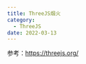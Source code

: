 ```yaml
---
title: ThreeJS烟火
category:
  - ThreeJS
date: 2022-03-13
---
```


参考：https://threejs.org/

<div ref="fireworkRef"></div>

<script setup>
import {ref,onMounted} from 'vue'
import * as THREE from "three";
import gsap from "gsap";
import { OrbitControls } from "three/examples/jsm/controls/OrbitControls.js";
import { RGBELoader } from "three/examples/jsm/loaders/RGBELoader.js";
import { GLTFLoader } from "three/examples/jsm/loaders/GLTFLoader.js";
import { Water } from "three/examples/jsm/objects/Water2.js";

const fireworkRef = ref()
const startPointFragment = `
uniform vec3 uColor;
void main(){
    float distanceToCenter = distance(gl_PointCoord,vec2(0.5));
    float strength = distanceToCenter*2.0;
    strength = 1.0-strength;
    strength = pow(strength,1.5);
    gl_FragColor = vec4(uColor,strength);
}

`
const startPointVertex = `
attribute vec3 aStep;

uniform float uTime;
uniform float uSize;
void main(){
    vec4 modelPosition = modelMatrix * vec4( position, 1.0 );
    modelPosition.xyz += (aStep*uTime);
    vec4 viewPosition = viewMatrix * modelPosition;
    gl_Position =  projectionMatrix * viewPosition;
    // 设置顶点大小
    gl_PointSize =uSize;   
}
`

const fireworksFragment = `

uniform vec3 uColor;
void main(){
    float distanceToCenter = distance(gl_PointCoord,vec2(0.5));
    float strength = distanceToCenter*2.0;
    strength = 1.0-strength;
    strength = pow(strength,1.5);
    gl_FragColor = vec4(uColor,strength);
}

`
const fireworksVertex = `

attribute float aScale;
attribute vec3 aRandom;
uniform float uTime;
uniform float uSize;
void main(){
    vec4 modelPosition = modelMatrix * vec4( position, 1.0 );
    modelPosition.xyz+=aRandom*uTime*10.0;
    vec4 viewPosition = viewMatrix * modelPosition;
    gl_Position =  projectionMatrix * viewPosition;

    // 设置顶点大小
    gl_PointSize =uSize*aScale-(uTime*20.0);
    
}
`

class Fireworks {

    constructor(color, to, from = { x: 0, y: 0, z: 0 }) {
    // console.log("创建烟花：", color, to);
    this.color = new THREE.Color(color);

    // 创建烟花发射的球点
    this.startGeometry = new THREE.BufferGeometry();
    const startPositionArray = new Float32Array(3);
    startPositionArray[0] = from.x;
    startPositionArray[1] = from.y;
    startPositionArray[2] = from.z;
    this.startGeometry.setAttribute(
      "position",
      new THREE.BufferAttribute(startPositionArray, 3)
    );

    const astepArray = new Float32Array(3);
    astepArray[0] = to.x - from.x;
    astepArray[1] = to.y - from.y;
    astepArray[2] = to.z - from.x;
    this.startGeometry.setAttribute(
      "aStep",
      new THREE.BufferAttribute(astepArray, 3)
    );

    // 设置着色器材质
    this.startMaterial = new THREE.ShaderMaterial({
      vertexShader: startPointVertex,
      fragmentShader: startPointFragment,
      transparent: true,
      blending: THREE.AdditiveBlending,
      depthWrite: false,
      uniforms: {
        uTime: {
          value: 0,
        },
        uSize: {
          value: 20,
        },
        uColor: { value: this.color },
      },
    });

    // console.log(this.startGeometry);
    // 创建烟花点球
    this.startPoint = new THREE.Points(this.startGeometry, this.startMaterial);

    // 开始计时
    this.clock = new THREE.Clock();

    // 创建爆炸的烟花
    this.fireworkGeometry = new THREE.BufferGeometry();
    this.FireworksCount = 180 + Math.floor(Math.random() * 180);
    const positionFireworksArray = new Float32Array(this.FireworksCount * 3);
    const scaleFireArray = new Float32Array(this.FireworksCount);
    const directionArray = new Float32Array(this.FireworksCount * 3);
    for (let i = 0; i < this.FireworksCount; i++) {
      // 一开始烟花位置
      positionFireworksArray[i * 3 + 0] = to.x;
      positionFireworksArray[i * 3 + 1] = to.y;
      positionFireworksArray[i * 3 + 2] = to.z;
      //   设置烟花所有粒子初始化大小
      scaleFireArray[i] = Math.random();
      //   设置四周发射的角度

      let theta = Math.random() * 2 * Math.PI;
      let beta = Math.random() * 2 * Math.PI;
      let r = Math.random();

      directionArray[i * 3 + 0] = r * Math.sin(theta) + r * Math.sin(beta);
      directionArray[i * 3 + 1] = r * Math.cos(theta) + r * Math.cos(beta);
      directionArray[i * 3 + 2] = r * Math.sin(theta) + r * Math.cos(beta);

      //   console.log(
      //     directionArray[i * 3 + 0],
      //     directionArray[i * 3 + 1],
      //     directionArray[i * 3 + 2]
      //   );
    }
    this.fireworkGeometry.setAttribute(
      "position",
      new THREE.BufferAttribute(positionFireworksArray, 3)
    );
    this.fireworkGeometry.setAttribute(
      "aScale",
      new THREE.BufferAttribute(scaleFireArray, 1)
    );
    this.fireworkGeometry.setAttribute(
      "aRandom",
      new THREE.BufferAttribute(directionArray, 3)
    );

    this.fireworksMaterial = new THREE.ShaderMaterial({
      uniforms: {
        uTime: {
          value: 0,
        },
        uSize: {
          value: 0,
        },
        uColor: { value: this.color },
      },
      transparent: true,
      blending: THREE.AdditiveBlending,
      depthWrite: false,
      vertexShader: fireworksVertex,
      fragmentShader: fireworksFragment,
    });

    this.fireworks = new THREE.Points(
      this.fireworkGeometry,
      this.fireworksMaterial
    );

    // 创建音频
    this.linstener = new THREE.AudioListener();
    this.linstener1 = new THREE.AudioListener();
    this.sound = new THREE.Audio(this.linstener);
    this.sendSound = new THREE.Audio(this.linstener1);

    // 创建音频加载器
    const audioLoader = new THREE.AudioLoader();
    audioLoader.load(
      `/assets/audio/pow${Math.floor(Math.random() * 4) + 1}.ogg`,
      (buffer) => {
        this.sound.setBuffer(buffer);
        this.sound.setLoop(false);
        this.sound.setVolume(1);
      }
    );

    audioLoader.load(`/assets/audio/send.mp3`, (buffer) => {
      this.sendSound.setBuffer(buffer);
      this.sendSound.setLoop(false);
      this.sendSound.setVolume(1);
    });
  }
  //   添加到场景
  addScene(scene, camera) {
    scene.add(this.startPoint);
    scene.add(this.fireworks);
    this.scene = scene;
  }
  //   update变量
  update() {
    const elapsedTime = this.clock.getElapsedTime();
    // console.log(elapsedTime);
    if (elapsedTime > 0.2 && elapsedTime < 1) {
      if (!this.sendSound.isPlaying && !this.sendSoundplay) {
        this.sendSound.play();
        this.sendSoundplay = true;
      }
      this.startMaterial.uniforms.uTime.value = elapsedTime;
      this.startMaterial.uniforms.uSize.value = 20;
    } else if (elapsedTime > 0.2) {
      const time = elapsedTime - 1;
      //   让点元素消失
      this.startMaterial.uniforms.uSize.value = 0;
      this.startPoint.clear();
      this.startGeometry.dispose();
      this.startMaterial.dispose();
      if (!this.sound.isPlaying && !this.play) {
        this.sound.play();
        this.play = true;
      }
      //设置烟花显示
      this.fireworksMaterial.uniforms.uSize.value = 20;
      //   console.log(time);
      this.fireworksMaterial.uniforms.uTime.value = time;

      if (time > 5) {
        this.fireworksMaterial.uniforms.uSize.value = 0;
        this.fireworks.clear();
        this.fireworkGeometry.dispose();
        this.fireworksMaterial.dispose();
        this.scene.remove(this.fireworks);
        this.scene.remove(this.startPoint);
        return "remove";
      }
    }
  }
}
const initFireWorkRef = () => {
// 初始化场景
const scene = new THREE.Scene();

// 创建透视相机
const camera = new THREE.PerspectiveCamera(
  90,
  2,
  0.1,
  1000
);
scene.add(camera);

const rgbeLoader = new RGBELoader();
rgbeLoader.loadAsync("/assets/textures/hdr/2k.hdr").then((texture) => {
  texture.mapping = THREE.EquirectangularReflectionMapping;
  scene.background = texture;
  scene.environment = texture;
});

// 创建着色器材质;
const shaderMaterial = new THREE.ShaderMaterial({
  vertexShader: `
  
precision lowp float;
varying vec4 vPosition;
varying vec4 gPosition;
void main(){
    vec4 modelPosition = modelMatrix * vec4( position, 1.0 );

    vPosition = modelPosition;
    gPosition = vec4( position, 1.0 );
    gl_Position =  projectionMatrix * viewMatrix * modelPosition;
    

}

  `,
  fragmentShader: `
precision lowp float;
varying vec4 vPosition;
varying vec4 gPosition;

void main(){
    vec4 redColor = vec4(1,0,0,1);
    vec4 yellowColor = vec4(1,1,0.5,1);
    vec4 mixColor = mix(yellowColor,redColor,gPosition.y/3.0);
    if(gl_FrontFacing){
        gl_FragColor = vec4(mixColor.xyz-(vPosition.y-20.0)/80.0-0.1,1);
        // gl_FragColor = vec4(1,1,1,1);
    }else{
        gl_FragColor = vec4(mixColor.xyz,1);
    }
}
  `,
  uniforms: {},
  side: THREE.DoubleSide,
  //   transparent: true,
});

// 初始化渲染器
const renderer = new THREE.WebGLRenderer();

renderer.outputEncoding = THREE.sRGBEncoding;
renderer.toneMapping = THREE.ACESFilmicToneMapping;
renderer.toneMappingExposure = 0.1;

const gltfLoader = new GLTFLoader();
let LightBox = null;

gltfLoader.load("/assets/model/newyears_min.glb", (gltf) => {
  // scene.add(gltf.scene);

  //   创建水面
  const waterGeometry = new THREE.PlaneBufferGeometry(100, 100);
  let water = new Water(waterGeometry, {
    scale: 4,
    textureHeight: 1024,
    textureWidth: 1024,
  });
  water.position.y = 1;
  water.rotation.x = -Math.PI / 2;
  scene.add(water);
});

gltfLoader.load("/assets/model/flyLight.glb", (gltf) => {

  LightBox = gltf.scene.children[0];
  LightBox.material = shaderMaterial;

  for (let i = 0; i < 150; i++) {
    let flyLight = gltf.scene.clone(true);
    let x = (Math.random() - 0.5) * 300;
    let z = (Math.random() - 0.5) * 300;
    let y = Math.random() * 60 + 5;
    flyLight.position.set(x, y, z);
    gsap.to(flyLight.rotation, {
      y: 2 * Math.PI,
      duration: 10 + Math.random() * 30,
      repeat: -1,
    });
    gsap.to(flyLight.position, {
      x: "+=" + Math.random() * 5,
      y: "+=" + Math.random() * 20,
      yoyo: true,
      duration: 5 + Math.random() * 10,
      repeat: -1,
    });
    scene.add(flyLight);
  }
});

// 设置渲染尺寸大小
renderer.setSize(fireworkRef.value.offsetWidth, fireworkRef.value.offsetWidth/2);
fireworkRef.value.appendChild(renderer.domElement)


// 设置创建烟花函数
let createFireworks = () => {
  let color = `hsl(${Math.floor(Math.random() * 360)},100%,80%)`;
  let position = {
    x: (Math.random() - 0.5) * 40,
    z: -(Math.random() - 0.5) * 40,
    y: 3 + Math.random() * 15,
  };

  // 随机生成颜色和烟花放的位置
  let firework = new Fireworks(color, position);
  firework.addScene(scene, camera);
  fireworks.push(firework);
};


  // 监听点击事件
  // fireworkRef.value.addEventListener("click", createFireworks);

if(!__VUEPRESS_SSR__) {
// 监听屏幕大小改变的变化，设置渲染的尺寸
window.addEventListener("resize", () => {

  // 设置渲染尺寸大小
  renderer.setSize(fireworkRef.value.offsetWidth, fireworkRef.value.offsetWidth/2);
  //   设置渲染器的像素比例
  renderer.setPixelRatio(window.devicePixelRatio);

});

}
// 初始化控制器
const controls = new OrbitControls(camera, renderer.domElement);
// 设置控制器阻尼
controls.enableDamping = true;
// 设置自动旋转
// controls.autoRotate = true;
// controls.autoRotateSpeed = 0.1;

const clock = new THREE.Clock();
// 管理烟花
let fireworks = [];
function animate(t) {
  controls.update();
  const elapsedTime = clock.getElapsedTime();
  //   console.log(fireworks);
  fireworks.forEach((item, i) => {
    const type = item.update();
    if (type == "remove") {
      fireworks.splice(i, 1);
    }
  });

  requestAnimationFrame(animate);
  // 使用渲染器渲染相机看这个场景的内容渲染出来
  renderer.render(scene, camera);
}

animate();

}

onMounted(()=>{
    initFireWorkRef()
})

</script>
